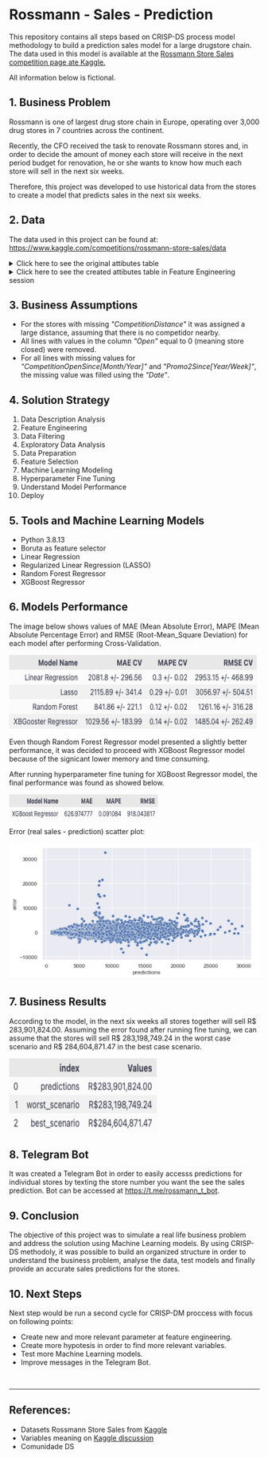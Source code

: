 
# Rossmann - Sales - Prediction

This repository contains all steps based on CRISP-DS process model methodology to build a prediction sales model for a large drugstore chain. The data used in this model is available at the [Rossmann Store Sales competition page ate Kaggle.](https://www.kaggle.com/competitions/rossmann-store-sales/overview/description)

All information below is fictional.

## 1. Business Problem

Rossmann is one of largest drug store chain in Europe, operating over 3,000 drug stores in 7 countries across the continent.

Recently, the CFO received the task to renovate Rossmann stores and, in order to decide the amount of money each store will receive in the next period budget for renovation, he or she wants to know how much each store will sell in the next six weeks.

Therefore, this project was developed to use historical data from the stores to create a model that predicts sales in the next six weeks.

## 2. Data

The data used in this project can be found at:<br>
https://www.kaggle.com/competitions/rossmann-store-sales/data
<br>

<details><summary>Click here to see the original attibutes table</summary><br>
  
Attribute | Definition
------------ | -------------
|Id  | an Id that represents a (Store, Date) duple within the test set|
|Store | a unique Id for each store|
|Sales| the turnover for any given day (this is what you are predicting)|
|Customers | the number of customers on a given day|
|Open | an indicator for whether the store was open: 0 = closed, 1 = open|
|StateHoliday  | indicates a state holiday. Normally all stores, with few exceptions, are closed on state holidays. Note that all schools are closed on public holidays and weekends. a = public holiday, b = Easter holiday, c = Christmas, 0 = None|
|SchoolHoliday | indicates if the (Store, Date) was affected by the closure of public schools|
|StoreType| differentiates between 4 different store models: a, b, c, d|
|Assortment | describes an assortment level: a = basic, b = extra, c = extended|
|CompetitionDistance | distance in meters to the nearest competitor store|
|CompetitionOpenSince[Month/Year]| Agives the approximate year and month of the time the nearest competitor was opened|
|Promo  | indicates whether a store is running a promo on that day|
|Promo2 | Promo2 is a continuing and consecutive promotion for some stores: 0 = store is not participating, 1 = store is participating|
|Promo2Since[Year/Week]  | describes the year and calendar week when the store started participating in Promo2|
|PromoInterval | describes the consecutive intervals Promo2 is started, naming the months the promotion is started anew. E.g. "Feb,May,Aug,Nov" means each round starts in February, May, August, November of any given year for that store|
</details>


<details><summary>Click here to see the created attibutes table in Feature Engineering session</summary><br>
  
Attribute | Definition
------------ | -------------
|year  | year the sale took place|
|month | month the sale took place|
|day| day the sale took place|
|week_of_year | week number of the year the sale took place|
|year_week | year and week number the sale took place|
|competition_time_month  | number of months competition started|
|promo_time_week| number of weeks since promotion has began based on sales date|
</details>

## 3. Business Assumptions

* For the stores with missing <i>"CompetitionDistance"</i> it was assigned a large distance, assuming that there is no competidor nearby.
* All lines with values in the column <i>"Open"</i> equal to 0 (meaning store closed) were removed.
* For all lines with missing values for <i>"CompetitionOpenSince[Month/Year]"</i> and <i>"Promo2Since[Year/Week]"</i>, the missing value was filled using the <i>"Date"</i>.

## 4. Solution Strategy

1. Data Description Analysis
2. Feature Engineering
3. Data Filtering
4. Exploratory Data Analysis
5. Data Preparation
6. Feature Selection
7. Machine Learning Modeling 
8. Hyperparameter Fine Tuning
9. Understand Model Performance
10. Deploy

## 5. Tools and Machine Learning Models

* Python 3.8.13
* Boruta as feature selector
* Linear Regression
* Regularized Linear Regression (LASSO)
* Random Forest Regressor
* XGBoost Regressor

## 6. Models Performance

The image below shows values of MAE (Mean Absolute Error), MAPE (Mean Absolute Percentage Error) and RMSE (Root-Mean_Square Deviation) for each model after performing Cross-Validation.

<img src="https://github.com/ThiagoBorgesLima/Rossman-Store-Sales/blob/main/imgs/cross_model.png" width="500" height="150"><br>

Even though Random Forest Regressor model presented a slightly better performance, it was decided to proceed with XGBoost Regressor model because of the signicant lower memory and time consuming.

After running hyperparameter fine tuning for XGBoost Regressor model, the final performance was found as showed below.

<img src="https://github.com/ThiagoBorgesLima/Rossman-Store-Sales/blob/main/imgs/final_model2.png" width="300" height="50"><br>

Error (real sales - prediction) scatter plot:

<img src="https://github.com/ThiagoBorgesLima/Rossman-Store-Sales/blob/main/imgs/errorxpred.png" width="600" height="275"><br>

## 7. Business Results

According to the model, in the next six weeks all stores together will sell R$ 283,901,824.00. Assuming the error found after running fine tuning, we can assume that the stores will sell R$ 283,198,749.24 in the worst case scenario and R$ 284,604,871.47 in the best case scenario.

<img src="https://github.com/ThiagoBorgesLima/Rossman-Store-Sales/blob/main/imgs/business.png" width="300" height="150"><br>

## 8. Telegram Bot

It was created a Telegram Bot in order to easily accesss predictions for individual stores by texting the store number you want the see the sales prediction. Bot can be accessed at https://t.me/rossmann_t_bot.

## 9. Conclusion

The objective of this project was to simulate a real life business problem and address the solution using Machine Learning models. By using CRISP-DS methodoly, it was possible to build an organized structure in order to understand the business problem, analyse the data, test models and finally provide an accurate sales predictions for the stores. 

## 10. Next Steps
Next step would be run a second cycle for CRISP-DM proccess with focus on following points:
* Create new and more relevant parameter at feature engineering.
* Create more hypotesis in order to find more relevant variables.
* Test more Machine Learning models.
* Improve messages in the Telegram Bot.
<br>

---
## References:

* Datasets Rossmann Store Sales from [Kaggle](https://www.kaggle.com/competitions/rossmann-store-sales/data)
* Variables meaning on [Kaggle discussion](https://www.kaggle.com/competitions/rossmann-store-sales/overview)
* Comunidade DS
